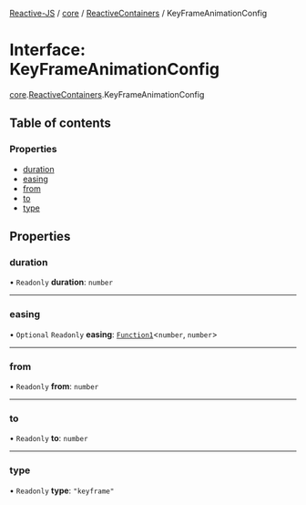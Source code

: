 [Reactive-JS](../README.md) / [core](../modules/core.md) / [ReactiveContainers](../modules/core.ReactiveContainers.md) / KeyFrameAnimationConfig

# Interface: KeyFrameAnimationConfig

[core](../modules/core.md).[ReactiveContainers](../modules/core.ReactiveContainers.md).KeyFrameAnimationConfig

## Table of contents

### Properties

- [duration](core.ReactiveContainers.KeyFrameAnimationConfig.md#duration)
- [easing](core.ReactiveContainers.KeyFrameAnimationConfig.md#easing)
- [from](core.ReactiveContainers.KeyFrameAnimationConfig.md#from)
- [to](core.ReactiveContainers.KeyFrameAnimationConfig.md#to)
- [type](core.ReactiveContainers.KeyFrameAnimationConfig.md#type)

## Properties

### duration

• `Readonly` **duration**: `number`

___

### easing

• `Optional` `Readonly` **easing**: [`Function1`](../modules/functions.md#function1)<`number`, `number`\>

___

### from

• `Readonly` **from**: `number`

___

### to

• `Readonly` **to**: `number`

___

### type

• `Readonly` **type**: ``"keyframe"``
